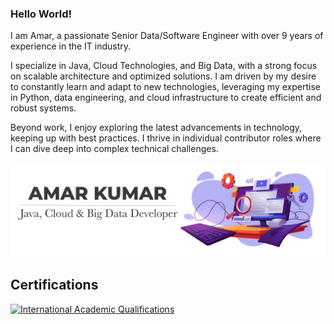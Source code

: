 ### Hello World!
I am Amar, a passionate Senior Data/Software Engineer with over 9 years of experience in the IT industry.

I specialize in Java, Cloud Technologies, and Big Data, with a strong focus on scalable architecture and optimized solutions.
I am driven by my desire to constantly learn and adapt to new technologies, leveraging my expertise in Python, data engineering, and cloud infrastructure to create efficient and robust systems. 

Beyond work, I enjoy exploring the latest advancements in technology, keeping up with best practices.
I thrive in individual contributor roles where I can dive deep into complex technical challenges.

![](amar-opening.png)
## Certifications

<p align="left">
  <a href="https://www.credly.com/badges/aec2423f-8453-4db8-9e09-a0d6c6d28478">
    <img src="https://images.credly.com/images/0ab5b829-02ae-4a73-ac82-ab9798fb76e9/157a788a3a7d3880f574c2cdaf0b97d5.png" alt="International Academic Qualifications" width="120px">
  </a>
</p>
